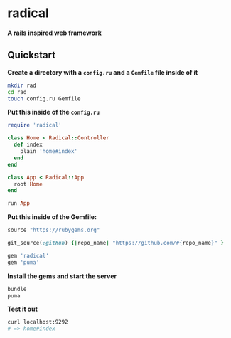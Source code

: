 # radical

__A rails inspired web framework__

## Quickstart

__Create a directory with a `config.ru` and a `Gemfile` file inside of it__

```sh
mkdir rad
cd rad
touch config.ru Gemfile
```

__Put this inside of the `config.ru`__

```rb
require 'radical'

class Home < Radical::Controller
  def index
    plain 'home#index'
  end
end

class App < Radical::App
  root Home
end

run App
```

__Put this inside of the Gemfile:__

```rb
source "https://rubygems.org"

git_source(:github) {|repo_name| "https://github.com/#{repo_name}" }

gem 'radical'
gem 'puma'
```

__Install the gems and start the server__

```sh
bundle
puma
```

__Test it out__

```sh
curl localhost:9292
# => home#index
```
